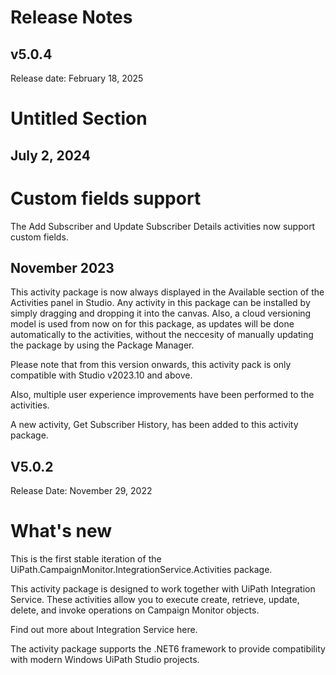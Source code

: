 ﻿# Release Notes


## v5.0.4

Release date: February 18, 2025

# Untitled Section


## July 2, 2024

# Custom fields support

The Add Subscriber and Update Subscriber Details activities now support custom fields.


## November 2023

This activity package is now always displayed in the Available section of the
            Activities panel in Studio. Any activity in this package can be installed by simply
            dragging and dropping it into the canvas. Also, a cloud versioning model is used from
            now on for this package, as updates will be done automatically to the activities,
            without the neccesity of manually updating the package by using the Package
                Manager.

Please note that from this version onwards, this activity pack is only compatible with
                Studio v2023.10 and above.

Also, multiple user experience improvements have been performed to the activities.

A new activity, Get Subscriber History, has been added to this activity
            package.


## V5.0.2

Release Date: November 29, 2022

# What's new

This is the first stable iteration of the UiPath.CampaignMonitor.IntegrationService.Activities package.

This activity package is designed to work together with UiPath Integration Service. These activities allow you to execute create, retrieve, update, delete, and invoke operations on Campaign Monitor objects.

Find out more about Integration Service here.

The activity package supports the .NET6 framework to provide compatibility with modern Windows UiPath Studio projects.

